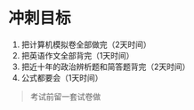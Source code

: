 # 冲刺目标

1. 把计算机模拟卷全部做完（2天时间）
2. 把英语作文全部背完（1天时间）
3. 把近十年的政治辨析题和简答题背完（2天时间）
4. 公式都要会（1天时间）

> 考试前留一套试卷做
